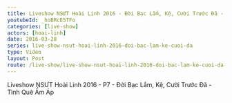 ```yaml
---
title: Liveshow NSƯT Hoài Linh 2016 - Đời Bạc Lắm, Kệ, Cười Trước Đã - P7
youtubeId: _hoBRcE5TFo
categories: [live-show]
actors: [hoai-linh]
date: 2016-03-28
series: live-show-nsut-hoai-linh-2016-doi-bac-lam-ke-cuoi-da
type: Video
layout: Post
route: /live-show/live-show-nsut-hoai-linh-2016-doi-bac-lam-ke-cuoi-da-hau-truong-p7
---
```

Liveshow NSƯT Hoài Linh 2016 - P7 - Đời Bạc Lắm, Kệ, Cười Trước Đã - Tình Quê Ấm Áp